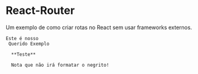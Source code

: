 # React-Router

Um exemplo de como criar rotas no React sem usar frameworks externos. 


  ```
  Este é nosso
   Querido Exemplo
    
    **Teste**
    
    Nota que não irá formatar o negrito!
  ```


